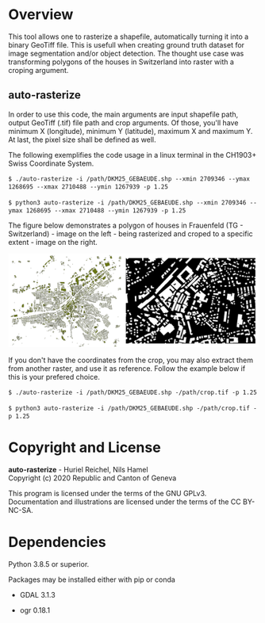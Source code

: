 # Overview
This tool allows one to rasterize a shapefile, automatically turning it into a binary GeoTiff file. This is usefull when creating ground truth dataset for image segmentation and/or object detection. The thought use case was transforming polygons of the houses in Switzerland into raster with a croping argument.

## auto-rasterize
In order to use this code, the main arguments are input shapefile path, output GeoTiff (.tif) file path and crop arguments. Of those, you'll have minimum X (longitude), minimum Y (latitude), maximum X and maximum Y. At last, the pixel size shall be defined as well. 

The following exemplifies the code usage in a linux terminal in the CH1903+ Swiss Coordinate System.

```
$ ./auto-rasterize -i /path/DKM25_GEBAEUDE.shp --xmin 2709346 --ymax 1268695 --xmax 2710488 --ymin 1267939 -p 1.25

$ python3 auto-rasterize -i /path/DKM25_GEBAEUDE.shp --xmin 2709346 --ymax 1268695 --xmax 2710488 --ymin 1267939 -p 1.25
```

The figure below demonstrates a polygon of houses in Frauenfeld (TG - Switzerland) - image on the left -  being rasterized and croped to a specific extent - image on the right.

![](example.png)

If you don't have the coordinates from the crop, you may also extract them from another raster, and use it as reference. Follow the example below if this is your prefered choice.

```
$ ./auto-rasterize -i /path/DKM25_GEBAEUDE.shp -/path/crop.tif -p 1.25

$ python3 auto-rasterize -i /path/DKM25_GEBAEUDE.shp -/path/crop.tif -p 1.25
```

# Copyright and License

**auto-rasterize** - Huriel Reichel, Nils Hamel <br />
Copyright (c) 2020 Republic and Canton of Geneva

This program is licensed under the terms of the GNU GPLv3. Documentation and illustrations are licensed under the terms of the CC BY-NC-SA.

# Dependencies

Python 3.8.5 or superior.

Packages may be installed either with pip or conda

* GDAL 3.1.3

* ogr 0.18.1


